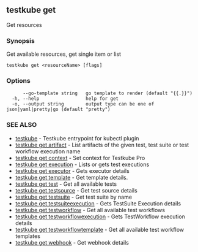 ## testkube get

Get resources

### Synopsis

Get available resources, get single item or list

```
testkube get <resourceName> [flags]
```

### Options

```
      --go-template string   go template to render (default "{{.}}")
  -h, --help                 help for get
  -o, --output string        output type can be one of json|yaml|pretty|go (default "pretty")
```

### SEE ALSO

* [testkube](testkube.md)	 - Testkube entrypoint for kubectl plugin
* [testkube get artifact](testkube_get_artifact.md)	 - List artifacts of the given test, test suite or test workflow execution name
* [testkube get context](testkube_get_context.md)	 - Set context for Testkube Pro
* [testkube get execution](testkube_get_execution.md)	 - Lists or gets test executions
* [testkube get executor](testkube_get_executor.md)	 - Gets executor details
* [testkube get template](testkube_get_template.md)	 - Get template details.
* [testkube get test](testkube_get_test.md)	 - Get all available tests
* [testkube get testsource](testkube_get_testsource.md)	 - Get test source details
* [testkube get testsuite](testkube_get_testsuite.md)	 - Get test suite by name
* [testkube get testsuiteexecution](testkube_get_testsuiteexecution.md)	 - Gets TestSuite Execution details
* [testkube get testworkflow](testkube_get_testworkflow.md)	 - Get all available test workflows
* [testkube get testworkflowexecution](testkube_get_testworkflowexecution.md)	 - Gets TestWorkflow execution details
* [testkube get testworkflowtemplate](testkube_get_testworkflowtemplate.md)	 - Get all available test workflow templates
* [testkube get webhook](testkube_get_webhook.md)	 - Get webhook details

